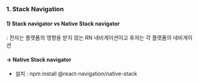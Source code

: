 ### 1. Stack Navigation

#### 1) Stack navigator vs Native Stack navigator

: 전자는 플랫폼의 영향을 받지 않는 RN 네비게이션이고 후자는 각 플랫폼의 네비게이션

#### -> Native Stack navigator

- 설치 : npm install @react-navigation/native-stack
